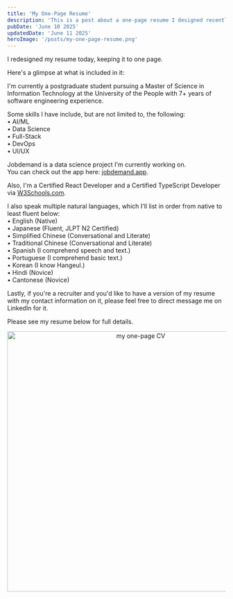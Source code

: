 ```yaml
---
title: 'My One-Page Resume'
description: 'This is a post about a one-page resume I designed recently.'
pubDate: 'June 10 2025'
updatedDate: 'June 11 2025'
heroImage: '/posts/my-one-page-resume.png'
---
```


I redesigned my resume today, keeping it to one page.


Here's a glimpse at what is included in it:

I'm currently a postgraduate student pursuing a Master of Science in Information Technology at the University of the People with 7+ years of software engineering experience.

Some skills I have include, but are not limited to, the following:<br/>
 • AI/ML<br/>
 • Data Science<br/>
 • Full-Stack<br/>
 • DevOps<br/>
 • UI/UX<br/>

Jobdemand is a data science project I'm currently working on.<br/>
You can check out the app here: [jobdemand.app](https://jobdemand.app/).

Also, I'm a Certified React Developer and a Certified TypeScript Developer via [W3Schools.com](https://w3schools.com/).

I also speak multiple natural languages, which I'll list in order from native to least fluent below:<br/>
• English (Native)<br/>
• Japanese (Fluent, JLPT N2 Certified)<Br/>
• Simplified Chinese (Conversational and Literate)<br/>
• Traditional Chinese (Conversational and Literate)<br/>
• Spanish (I comprehend speech and text.)<br/>
• Portuguese (I comprehend basic text.)<br/>
• Korean (I know Hangeul.)<br/>
• Hindi (Novice)<br/>
• Cantonese (Novice)<br/>

Lastly, if you're a recruiter and you'd like to have a version of my resume with my contact information on it, please feel free to direct message me on LinkedIn for it.

Please see my resume below for full details.

<div align="center">
    <img 
        alt="my one-page CV" 
        src="/posts/resume.png"
        width="600px"    
    />
</div>